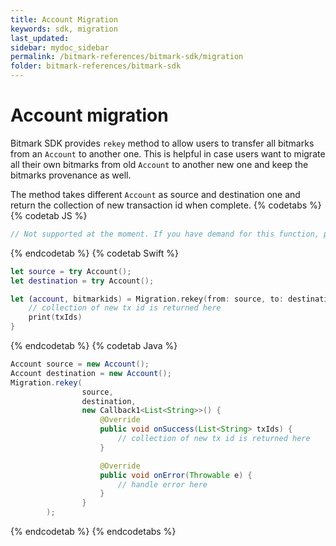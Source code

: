```yaml
---
title: Account Migration
keywords: sdk, migration
last_updated: 
sidebar: mydoc_sidebar
permalink: /bitmark-references/bitmark-sdk/migration
folder: bitmark-references/bitmark-sdk
---
```



# Account migration

Bitmark SDK provides `rekey` method to allow users to transfer all bitmarks from an `Account` to another one. This is helpful in case users want to migrate all their own bitmarks from old `Account` to another new one and keep the bitmarks provenance as well.

The method takes different `Account` as source and destination one and return the collection of new transaction id when complete.
{% codetabs %}
{% codetab JS %}
```javascript
// Not supported at the moment. If you have demand for this function, please feel free to contact us.
```
{% endcodetab %}
{% codetab Swift %}
```swift
let source = try Account();
let destination = try Account();

let (account, bitmarkids) = Migration.rekey(from: source, to: destination) { (txIds, error) in
    // collection of new tx id is returned here
    print(txIds)
}
```
{% endcodetab %}
{% codetab Java %}
```java
Account source = new Account();
Account destination = new Account();
Migration.rekey(
                source,
                destination,
                new Callback1<List<String>>() {
                    @Override
                    public void onSuccess(List<String> txIds) {
                        // collection of new tx id is returned here
                    }

                    @Override
                    public void onError(Throwable e) {
                        // handle error here
                    }
                }
        );
```
{% endcodetab %}
{% endcodetabs %}
